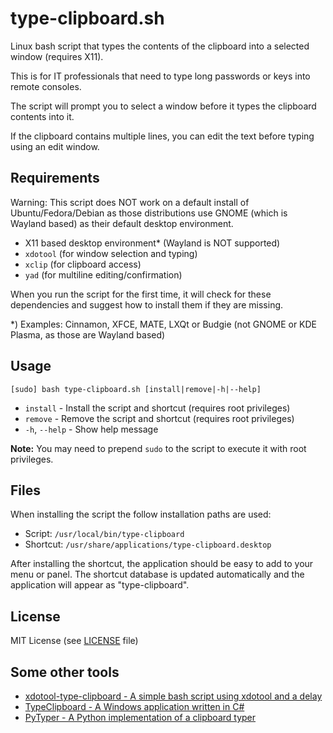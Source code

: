 # type-clipboard.sh

Linux bash script that types the contents of the clipboard into a selected window (requires X11).

This is for IT professionals that need to type long passwords or keys into remote consoles.

The script will prompt you to select a window before it types the clipboard contents into it.

If the clipboard contains multiple lines, you can edit the text before typing using an edit window.

## Requirements

Warning: This script does NOT work on a default install of Ubuntu/Fedora/Debian as those distributions use GNOME (which is Wayland based) as their default desktop environment.

- X11 based desktop environment* (Wayland is NOT supported)
- `xdotool` (for window selection and typing)
- `xclip` (for clipboard access)
- `yad` (for multiline editing/confirmation)

When you run the script for the first time, it will check for these dependencies and suggest how to install them if they are missing.

*) Examples: Cinnamon, XFCE, MATE, LXQt or Budgie (not GNOME or KDE Plasma, as those are Wayland based)

## Usage

```
[sudo] bash type-clipboard.sh [install|remove|-h|--help]
```

- `install`       - Install the script and shortcut (requires root privileges)
- `remove`        - Remove the script and shortcut (requires root privileges)
- `-h`, `--help`  - Show help message

**Note:** You may need to prepend `sudo` to the script to execute it with root privileges.

## Files

When installing the script the follow installation paths are used:

- Script: `/usr/local/bin/type-clipboard` 
- Shortcut: `/usr/share/applications/type-clipboard.desktop`

After installing the shortcut, the application should be easy to add to your menu or panel. The shortcut database is updated automatically and the application will appear as "type-clipboard".

## License

MIT License (see [LICENSE](LICENSE) file)

## Some other tools

- [xdotool-type-clipboard - A simple bash script using xdotool and a delay](https://github.com/POMATu/xdotool-type-clipboard)
- [TypeClipboard - A Windows application written in C#](https://github.com/jlaundry/TypeClipboard)
- [PyTyper - A Python implementation of a clipboard typer](https://github.com/DoingFedTime/PyTyper)
